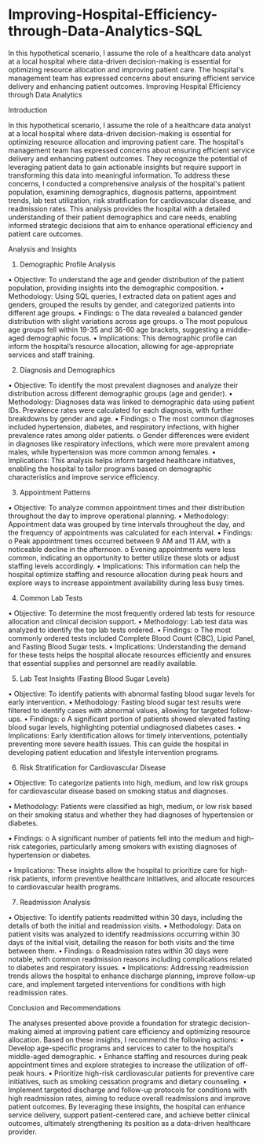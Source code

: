 # Improving-Hospital-Efficiency-through-Data-Analytics-SQL
In this hypothetical scenario, I assume the role of a healthcare data analyst at a local hospital where data-driven decision-making is essential for optimizing resource allocation and improving patient care. The hospital's management team has expressed concerns about ensuring efficient service delivery and enhancing patient outcomes. 
Improving Hospital Efficiency through Data Analytics

Introduction

In this hypothetical scenario, I assume the role of a healthcare data analyst at a local hospital where data-driven decision-making is essential for optimizing resource allocation and improving patient care. The hospital's management team has expressed concerns about ensuring efficient service delivery and enhancing patient outcomes. They recognize the potential of leveraging patient data to gain actionable insights but require support in transforming this data into meaningful information.
To address these concerns, I conducted a comprehensive analysis of the hospital's patient population, examining demographics, diagnosis patterns, appointment trends, lab test utilization, risk stratification for cardiovascular disease, and readmission rates. This analysis provides the hospital with a detailed understanding of their patient demographics and care needs, enabling informed strategic decisions that aim to enhance operational efficiency and patient care outcomes.

Analysis and Insights

1. Demographic Profile Analysis
   
•	Objective: To understand the age and gender distribution of the patient population, providing insights into the demographic composition.
•	Methodology: Using SQL queries, I extracted data on patient ages and genders, grouped the results by gender, and categorized patients into different age groups.
•	Findings:
o	The data revealed a balanced gender distribution with slight variations across age groups.
o	The most populous age groups fell within 19-35 and 36-60 age brackets, suggesting a middle-aged demographic focus.
•	Implications: This demographic profile can inform the hospital’s resource allocation, allowing for age-appropriate services and staff training.

2. Diagnosis and Demographics

•	Objective: To identify the most prevalent diagnoses and analyze their distribution across different demographic groups (age and gender).
•	Methodology: Diagnoses data was linked to demographic data using patient IDs. Prevalence rates were calculated for each diagnosis, with further breakdowns by gender and age.
•	Findings:
o	The most common diagnoses included hypertension, diabetes, and respiratory infections, with higher prevalence rates among older patients.
o	Gender differences were evident in diagnoses like respiratory infections, which were more prevalent among males, while hypertension was more common among females.
•	Implications: This analysis helps inform targeted healthcare initiatives, enabling the hospital to tailor programs based on demographic characteristics and improve service efficiency.

3. Appointment Patterns

•	Objective: To analyze common appointment times and their distribution throughout the day to improve operational planning.
•	Methodology: Appointment data was grouped by time intervals throughout the day, and the frequency of appointments was calculated for each interval.
•	Findings:
o	Peak appointment times occurred between 9 AM and 11 AM, with a noticeable decline in the afternoon.
o	Evening appointments were less common, indicating an opportunity to better utilize these slots or adjust staffing levels accordingly.
•	Implications: This information can help the hospital optimize staffing and resource allocation during peak hours and explore ways to increase appointment availability during less busy times.

4. Common Lab Tests

•	Objective: To determine the most frequently ordered lab tests for resource allocation and clinical decision support.
•	Methodology: Lab test data was analyzed to identify the top lab tests ordered.
•	Findings:
o	The most commonly ordered tests included Complete Blood Count (CBC), Lipid Panel, and Fasting Blood Sugar tests.
•	Implications: Understanding the demand for these tests helps the hospital allocate resources efficiently and ensures that essential supplies and personnel are readily available.

5. Lab Test Insights (Fasting Blood Sugar Levels)

•	Objective: To identify patients with abnormal fasting blood sugar levels for early intervention.
•	Methodology: Fasting blood sugar test results were filtered to identify cases with abnormal values, allowing for targeted follow-ups.
•	Findings:
o	A significant portion of patients showed elevated fasting blood sugar levels, highlighting potential undiagnosed diabetes cases.
•	Implications: Early identification allows for timely interventions, potentially preventing more severe health issues. This can guide the hospital in developing patient education and lifestyle intervention programs.

6. Risk Stratification for Cardiovascular Disease

•	Objective: To categorize patients into high, medium, and low risk groups for cardiovascular disease based on smoking status and diagnoses.

•	Methodology: Patients were classified as high, medium, or low risk based on their smoking status and whether they had diagnoses of hypertension or diabetes.

•	Findings:
o	A significant number of patients fell into the medium and high-risk categories, particularly among smokers with existing diagnoses of hypertension or diabetes.

•	Implications: These insights allow the hospital to prioritize care for high-risk patients, inform preventive healthcare initiatives, and allocate resources to cardiovascular health programs.

7. Readmission Analysis

•	Objective: To identify patients readmitted within 30 days, including the details of both the initial and readmission visits.
•	Methodology: Data on patient visits was analyzed to identify readmissions occurring within 30 days of the initial visit, detailing the reason for both visits and the time between them.
•	Findings:
o	Readmission rates within 30 days were notable, with common readmission reasons including complications related to diabetes and respiratory issues.
•	Implications: Addressing readmission trends allows the hospital to enhance discharge planning, improve follow-up care, and implement targeted interventions for conditions with high readmission rates.

Conclusion and Recommendations

The analyses presented above provide a foundation for strategic decision-making aimed at improving patient care efficiency and optimizing resource allocation. Based on these insights, I recommend the following actions:
•	Develop age-specific programs and services to cater to the hospital’s middle-aged demographic.
•	Enhance staffing and resources during peak appointment times and explore strategies to increase the utilization of off-peak hours.
•	Prioritize high-risk cardiovascular patients for preventive care initiatives, such as smoking cessation programs and dietary counseling.
•	Implement targeted discharge and follow-up protocols for conditions with high readmission rates, aiming to reduce overall readmissions and improve patient outcomes.
By leveraging these insights, the hospital can enhance service delivery, support patient-centered care, and achieve better clinical outcomes, ultimately strengthening its position as a data-driven healthcare provider.

